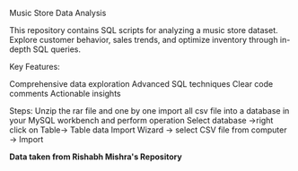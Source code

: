 Music Store Data Analysis

This repository contains SQL scripts for analyzing a music store dataset. Explore customer behavior, sales trends, and optimize inventory through in-depth SQL queries.

Key Features:

Comprehensive data exploration
Advanced SQL techniques
Clear code comments
Actionable insights

Steps:
Unzip the rar file and one by one import all csv file into a database in your MySQL workbench and perform operation 
Select database ->right click on Table-> Table data Import Wizard -> select CSV file from computer -> Import 

**Data taken from Rishabh Mishra's Repository**
